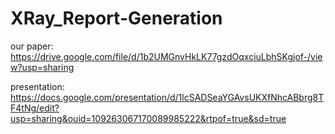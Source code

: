 # XRay_Report-Generation

our paper: 
https://drive.google.com/file/d/1b2UMGnvHkLK77gzdOqxciuLbhSKgjof-/view?usp=sharing

presentation: 
https://docs.google.com/presentation/d/1lcSADSeaYGAvsUKXfNhcABbrg8TF4tNg/edit?usp=sharing&ouid=109263067170089985222&rtpof=true&sd=true
